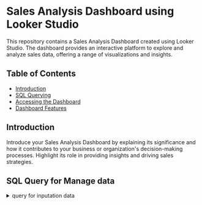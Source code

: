 # Sales Analysis Dashboard using Looker Studio

This repository contains a Sales Analysis Dashboard created using Looker Studio. The dashboard provides an interactive platform to explore and analyze sales data, offering a range of visualizations and insights.

## Table of Contents
- [Introduction](#introduction)
- [SQL Querying](#sql-query-for-manage-data)
- [Accessing the Dashboard](#accessing-the-dashboard)
- [Dashboard Features](#dashboard-features)

## Introduction

Introduce your Sales Analysis Dashboard by explaining its significance and how it contributes to your business or organization's decision-making processes. Highlight its role in providing insights and driving sales strategies.

## SQL Query for Manage data
<details>
<summary>query for inputation data</summary>
    <pre>
```sql
-- import table penjualan from csv --
CREATE TABLE penjualan (
    id_distributor INT,
    id_cabang INT,
    id_invoice INT,
    tanggal DATE,
    id_customer INT,
    id_barang INT,
    jumlah_barang INT,
    unit VARCHAR(255),
    harga DECIMAL,
    mata_uang VARCHAR(10),
    brand_id INT,
    lini VARCHAR(255)
);

COPY penjualan(id_distributor, id_cabang, id_invoice, tanggal, id_customer, id_barang, jumlah_barang, unit, harga, mata_uang, brand_id, lini)
FROM 'penjualan.csv' DELIMITER ',' CSV HEADER;


-- import table pelanggan from csv --
CREATE TABLE pelanggan (
    id_customer VARCHAR(255) PRIMARY KEY,
    "level" VARCHAR(255),
    nama VARCHAR(255),
    id_cabang_sales VARCHAR(255),
    cabang_sales VARCHAR(255),
    id_group VARCHAR(255),
    "group" VARCHAR(255)
);

COPY pelanggan(id_customer, level, nama, id_cabang_sales, cabang_sales, id_group, "group")
FROM 'pelanggan.csv' DELIMITER ',' CSV HEADER;

-- import table barang from csv --
CREATE TABLE barang (
    kode_barang VARCHAR(255) PRIMARY KEY,
    sektor VARCHAR(255),
    nama_barang VARCHAR(255),
    tipe VARCHAR(255),
    nama_tipe VARCHAR(255),
    kode_lini INT,
    lini VARCHAR(255),
    kemasan VARCHAR(255)
);

COPY barang(kode_barang, sektor, nama_barang, tipe, nama_tipe, kode_lini, lini, kemasan)
FROM 'barang.csv' DELIMITER ',' CSV HEADER;


-- membuat datamart analisis penjualan untuk menjadi acuan dashboard looker studio --
CREATE TABLE analisis_penjualan AS
SELECT DISTINCT
    pj.tanggal,
    pj.jumlah_barang,
    pj.harga,
    pj.lini,
    pl.nama AS nama_toko,
    pl.cabang_sales as kota,
    pl."group",
    b.nama_barang,
    b.kemasan
FROM penjualan AS pj
JOIN pelanggan AS pl ON pj.id_cabang = pl.id_cabang_sales
JOIN barang AS b ON pj.id_barang = b.kode_barang; 
```
</pre>

</details>

## Accessing the Dashboard

Provide information on how users can access the Looker Studio Sales Analysis Dashboard. Include any login credentials, permissions, or access instructions.

**Access Link:** [Sales Analysis Dashboard](https://lookerstudio.google.com/reporting/8b42f3cf-49fc-43fa-903c-c5e4964d16a7/page/KTvdD)

## Dashboard Features

![statistic header](statistics.png)

header ini menjelaskan tentang

![penjualan berdasarkan barang](sort by item.png)

header ini menjelaskan tentang item pembelian

![penjualan berdasarkan barang](sort by location.png)

header ini menjelaskan tentang item pembelian



---
